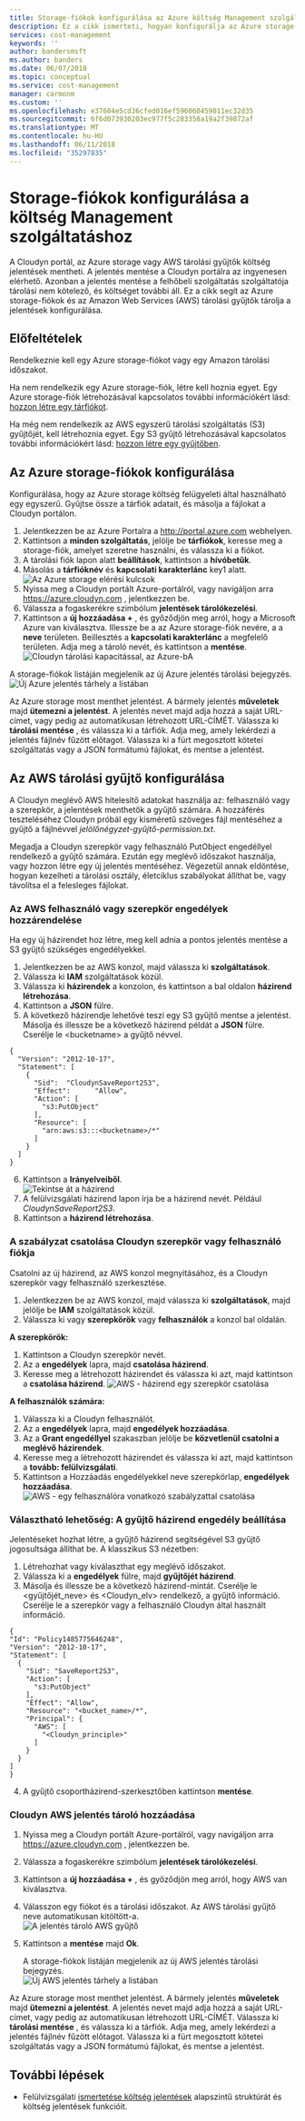 ```yaml
---
title: Storage-fiókok konfigurálása az Azure költség Management szolgáltatáshoz |} Microsoft Docs
description: Ez a cikk ismerteti, hogyan konfigurálja az Azure storage-fiókok és AWS tárolási gyűjtők Azure költség Management.
services: cost-management
keywords: ''
author: bandersmsft
ms.author: banders
ms.date: 06/07/2018
ms.topic: conceptual
ms.service: cost-management
manager: carmonm
ms.custom: ''
ms.openlocfilehash: e37604e5cd36cfed016ef596060459011ec32d35
ms.sourcegitcommit: 6f6d073930203ec977f5c283358a19a2f39872af
ms.translationtype: MT
ms.contentlocale: hu-HU
ms.lasthandoff: 06/11/2018
ms.locfileid: "35297835"
---
```

# <a name="configure-storage-accounts-for-cost-management"></a>Storage-fiókok konfigurálása a költség Management szolgáltatáshoz

<!--- intent: As a Cost Management user, I want to configure Cost Management to use my cloud service provider storage account to store my reports. -->

A Cloudyn portál, az Azure storage vagy AWS tárolási gyűjtők költség jelentések mentheti. A jelentés mentése a Cloudyn portálra az ingyenesen elérhető. Azonban a jelentés mentése a felhőbeli szolgáltatás szolgáltatója tárolási nem kötelező, és költséget további áll. Ez a cikk segít az Azure storage-fiókok és az Amazon Web Services (AWS) tárolási gyűjtők tárolja a jelentések konfigurálása.

## <a name="prerequisites"></a>Előfeltételek

Rendelkeznie kell egy Azure storage-fiókot vagy egy Amazon tárolási időszakot.

Ha nem rendelkezik egy Azure storage-fiók, létre kell hoznia egyet. Egy Azure storage-fiók létrehozásával kapcsolatos további információkért lásd: [hozzon létre egy tárfiókot](../storage/common/storage-create-storage-account.md#create-a-storage-account).

Ha még nem rendelkezik az AWS egyszerű tárolási szolgáltatás (S3) gyűjtőjét, kell létrehoznia egyet. Egy S3 gyűjtő létrehozásával kapcsolatos további információkért lásd: [hozzon létre egy gyűjtőben](https://docs.aws.amazon.com/AmazonS3/latest/gsg/CreatingABucket.html).

## <a name="configure-your-azure-storage-account"></a>Az Azure storage-fiókok konfigurálása

Konfigurálása, hogy az Azure storage költség felügyeleti által használható egy egyszerű. Gyűjtse össze a tárfiók adatait, és másolja a fájlokat a Cloudyn portálon.

1. Jelentkezzen be az Azure Portalra a http://portal.azure.com webhelyen.
2. Kattintson a **minden szolgáltatás**, jelölje be **tárfiókok**, keresse meg a storage-fiók, amelyet szeretne használni, és válassza ki a fiókot.
3. A tárolási fiók lapon alatt **beállítások**, kattintson a **hívóbetűk**.
4. Másolás a **tárfióknév** és **kapcsolati karakterlánc** key1 alatt.  
![Az Azure storage elérési kulcsok](./media/storage-accounts/azure-storage-access-keys.png)  
5. Nyissa meg a Cloudyn portált Azure-portálról, vagy navigáljon arra https://azure.cloudyn.com , jelentkezzen be.
6. Válassza a fogaskerékre szimbólum **jelentések tárolókezelési**.
7. Kattintson a **új hozzáadása +** , és győződjön meg arról, hogy a Microsoft Azure van kiválasztva. Illessze be a az Azure storage-fiók nevére, a a **neve** területen. Beillesztés a **kapcsolati karakterlánc** a megfelelő területen. Adja meg a tároló nevét, és kattintson a **mentése**.  
![Cloudyn tárolási kapacitással, az Azure-bA](./media/storage-accounts/azure-cloudyn-storage.png)

  A storage-fiókok listáján megjelenik az új Azure jelentés tárolási bejegyzés.  
    ![Új Azure jelentés tárhely a listában](./media/storage-accounts/azure-storage-entry.png)


Az Azure storage most menthet jelentést. A bármely jelentés **műveletek** majd **ütemezni a jelentést**. A jelentés nevet majd adja hozzá a saját URL-címet, vagy pedig az automatikusan létrehozott URL-CÍMÉT. Válassza ki **tárolási mentése** , és válassza ki a tárfiók. Adja meg, amely lekérdezi a jelentés fájlnév fűzött előtagot. Válassza ki a fürt megosztott kötetei szolgáltatás vagy a JSON formátumú fájlokat, és mentse a jelentést.

## <a name="configure-an-aws-storage-bucket"></a>Az AWS tárolási gyűjtő konfigurálása

A Cloudyn meglévő AWS hitelesítő adatokat használja az: felhasználó vagy a szerepkör, a jelentések menthetők a gyűjtő számára. A hozzáférés teszteléséhez Cloudyn próbál egy kisméretű szöveges fájl mentéséhez a gyűjtő a fájlnévvel _jelölőnégyzet-gyűjtő-permission.txt_.

Megadja a Cloudyn szerepkör vagy felhasználó PutObject engedéllyel rendelkező a gyűjtő számára. Ezután egy meglévő időszakot használja, vagy hozzon létre egy új jelentés mentéséhez. Végezetül annak eldöntése, hogyan kezelheti a tárolási osztály, életciklus szabályokat állíthat be, vagy távolítsa el a felesleges fájlokat.

###  <a name="assign-permissions-to-your-aws-user-or-role"></a>Az AWS felhasználó vagy szerepkör engedélyek hozzárendelése

Ha egy új házirendet hoz létre, meg kell adnia a pontos jelentés mentése a S3 gyűjtő szükséges engedélyekkel.

1. Jelentkezzen be az AWS konzol, majd válassza ki **szolgáltatások**.
2. Válassza ki **IAM** szolgáltatások közül.
3. Válassza ki **házirendek** a konzolon, és kattintson a bal oldalon **házirend létrehozása**.
4. Kattintson a **JSON** fülre.
5. A következő házirendje lehetővé teszi egy S3 gyűjtő mentse a jelentést. Másolja és illessze be a következő házirend példát a **JSON** fülre. Cserélje le &lt;bucketname&gt; a gyűjtő névvel.

  ```
{
    "Version": "2012-10-17",
    "Statement": [
      {
        "Sid":  "CloudynSaveReport2S3",
        "Effect":      "Allow",
        "Action": [
          "s3:PutObject"
        ],
        "Resource": [
          "arn:aws:s3:::<bucketname>/*"
        ]
      }
    ]
}
```

6. Kattintson a **Irányelveiből**.  
    ![Tekintse át a házirend](./media/storage-accounts/aws-policy.png)  
7. A felülvizsgálati házirend lapon írja be a házirend nevét. Például _CloudynSaveReport2S3_.
8. Kattintson a **házirend létrehozása**.

### <a name="attach-the-policy-to-a-cloudyn-role-or-user-in-your-account"></a>A szabályzat csatolása Cloudyn szerepkör vagy felhasználó fiókja

Csatolni az új házirend, az AWS konzol megnyitásához, és a Cloudyn szerepkör vagy felhasználó szerkesztése.

1. Jelentkezzen be az AWS konzol, majd válassza ki **szolgáltatások**, majd jelölje be **IAM** szolgáltatások közül.
2. Válassza ki vagy **szerepkörök** vagy **felhasználók** a konzol bal oldalán.

**A szerepkörök:**

  1. Kattintson a Cloudyn szerepkör nevét.
  2. Az a **engedélyek** lapra, majd **csatolása házirend**.
  3. Keresse meg a létrehozott házirendet és válassza ki azt, majd kattintson a **csatolása házirend**.
    ![AWS - házirend egy szerepkör csatolása](./media/storage-accounts/aws-attach-policy-role.png)

**A felhasználók számára:**

1. Válassza ki a Cloudyn felhasználót.
2. Az a **engedélyek** lapra, majd **engedélyek hozzáadása**.
3. Az a **Grant engedéllyel** szakaszban jelölje be **közvetlenül csatolni a meglévő házirendek**.
4. Keresse meg a létrehozott házirendet és válassza ki azt, majd kattintson a **tovább: felülvizsgálati**.
5. Kattintson a Hozzáadás engedélyekkel neve szerepkörlap, **engedélyek hozzáadása**.  
    ![AWS - egy felhasználóra vonatkozó szabályzattal csatolása](./media/storage-accounts/aws-attach-policy-user.png)


### <a name="optional-set-permission-with-bucket-policy"></a>Választható lehetőség: A gyűjtő házirend engedély beállítása

Jelentéseket hozhat létre, a gyűjtő házirend segítségével S3 gyűjtő jogosultsága állíthat be. A klasszikus S3 nézetben:

1. Létrehozhat vagy kiválaszthat egy meglévő időszakot.
2. Válassza ki a **engedélyek** fülre, majd **gyűjtőjét házirend**.
3. Másolja és illessze be a következő házirend-mintát. Cserélje le &lt;gyűjtőjét\_neve&gt; és &lt;Cloudyn\_elv&gt; rendelkező, a gyűjtő információ. Cserélje le a szerepkör vagy a felhasználó Cloudyn által használt információ.

  ```
{
  "Id": "Policy1485775646248",
  "Version": "2012-10-17",
  "Statement": [
    {
      "Sid": "SaveReport2S3",
      "Action": [
        "s3:PutObject"
      ],
      "Effect": "Allow",
      "Resource": "<bucket_name>/*",
      "Principal": {
        "AWS": [
          "<Cloudyn_principle>"
        ]
      }
    }
  ]
}
```

4. A gyűjtő csoportházirend-szerkesztőben kattintson **mentése**.

### <a name="add-aws-report-storage-to-cloudyn"></a>Cloudyn AWS jelentés tároló hozzáadása

1. Nyissa meg a Cloudyn portált Azure-portálról, vagy navigáljon arra https://azure.cloudyn.com , jelentkezzen be.
2. Válassza a fogaskerékre szimbólum **jelentések tárolókezelési**.
3. Kattintson a **új hozzáadása +** , és győződjön meg arról, hogy AWS van kiválasztva.
4. Válasszon egy fiókot és a tárolási időszakot. Az AWS tárolási gyűjtő neve automatikusan kitöltött-a.  
    ![A jelentés tároló AWS gyűjtő](./media/storage-accounts/aws-cloudyn-storage.png)  
5. Kattintson a **mentése** majd **Ok**.

    A storage-fiókok listáján megjelenik az új AWS jelentés tárolási bejegyzés.  
    ![Új AWS jelentés tárhely a listában](./media/storage-accounts/aws-storage-entry.png)


Az Azure storage most menthet jelentést. A bármely jelentés **műveletek** majd **ütemezni a jelentést**. A jelentés nevet majd adja hozzá a saját URL-címet, vagy pedig az automatikusan létrehozott URL-CÍMÉT. Válassza ki **tárolási mentése** , és válassza ki a tárfiók. Adja meg, amely lekérdezi a jelentés fájlnév fűzött előtagot. Válassza ki a fürt megosztott kötetei szolgáltatás vagy a JSON formátumú fájlokat, és mentse a jelentést.

## <a name="next-steps"></a>További lépések

- Felülvizsgálati [ismertetése költség jelentések](understanding-cost-reports.md) alapszintű struktúrát és költség jelentések funkcióit.
